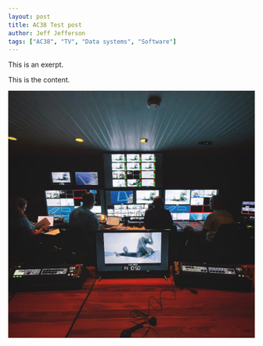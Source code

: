 ```yaml
---
layout: post
title: AC38 Test post
author: Jeff Jefferson
tags: ["AC38", "TV", "Data systems", "Software"]
---
```


This is an exerpt.

This is the content.

![this is the AC37 Gallery](/assets/images/ac37-gallery.jpg)